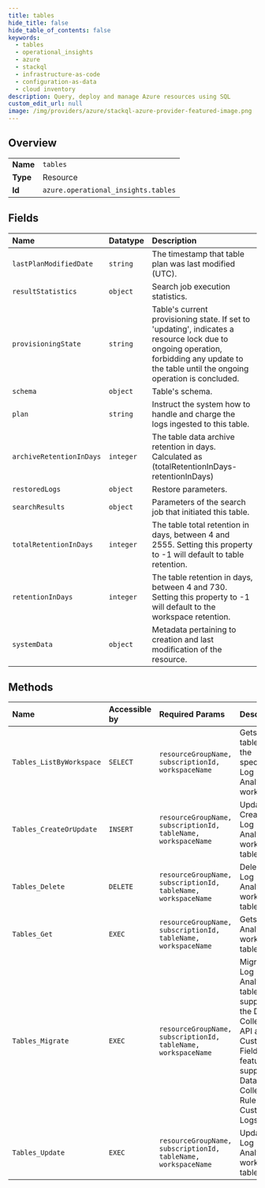 ```yaml
---
title: tables
hide_title: false
hide_table_of_contents: false
keywords:
  - tables
  - operational_insights
  - azure    
  - stackql
  - infrastructure-as-code
  - configuration-as-data
  - cloud inventory
description: Query, deploy and manage Azure resources using SQL
custom_edit_url: null
image: /img/providers/azure/stackql-azure-provider-featured-image.png
---
```

  
    

## Overview
<table><tbody>
<tr><td><b>Name</b></td><td><code>tables</code></td></tr>
<tr><td><b>Type</b></td><td>Resource</td></tr>
<tr><td><b>Id</b></td><td><code>azure.operational_insights.tables</code></td></tr>
</tbody></table>

## Fields
| Name | Datatype | Description |
|:-----|:---------|:------------|
| `lastPlanModifiedDate` | `string` | The timestamp that table plan was last modified (UTC). |
| `resultStatistics` | `object` | Search job execution statistics. |
| `provisioningState` | `string` | Table's current provisioning state. If set to 'updating', indicates a resource lock due to ongoing operation, forbidding any update to the table until the ongoing operation is concluded. |
| `schema` | `object` | Table's schema. |
| `plan` | `string` | Instruct the system how to handle and charge the logs ingested to this table. |
| `archiveRetentionInDays` | `integer` | The table data archive retention in days. Calculated as (totalRetentionInDays-retentionInDays) |
| `restoredLogs` | `object` | Restore parameters. |
| `searchResults` | `object` | Parameters of the search job that initiated this table. |
| `totalRetentionInDays` | `integer` | The table total retention in days, between 4 and 2555. Setting this property to -1 will default to table retention. |
| `retentionInDays` | `integer` | The table retention in days, between 4 and 730. Setting this property to -1 will default to the workspace retention. |
| `systemData` | `object` | Metadata pertaining to creation and last modification of the resource. |
## Methods
| Name | Accessible by | Required Params | Description |
|:-----|:--------------|:----------------|:------------|
| `Tables_ListByWorkspace` | `SELECT` | `resourceGroupName, subscriptionId, workspaceName` | Gets all the tables for the specified Log Analytics workspace. |
| `Tables_CreateOrUpdate` | `INSERT` | `resourceGroupName, subscriptionId, tableName, workspaceName` | Update or Create a Log Analytics workspace table. |
| `Tables_Delete` | `DELETE` | `resourceGroupName, subscriptionId, tableName, workspaceName` | Delete a Log Analytics workspace table. |
| `Tables_Get` | `EXEC` | `resourceGroupName, subscriptionId, tableName, workspaceName` | Gets a Log Analytics workspace table. |
| `Tables_Migrate` | `EXEC` | `resourceGroupName, subscriptionId, tableName, workspaceName` | Migrate a Log Analytics table from support of the Data Collector API and Custom Fields features to support of Data Collection Rule-based Custom Logs. |
| `Tables_Update` | `EXEC` | `resourceGroupName, subscriptionId, tableName, workspaceName` | Update a Log Analytics workspace table. |
